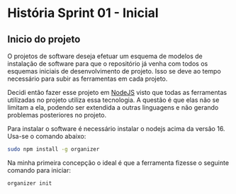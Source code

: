 # História Sprint 01 - Inicial

## Inicio do projeto

O projetos de software deseja efetuar um esquema de modelos de instalação de software para que o repositório já venha com todos os esquemas iniciais de desenvolvimento de projeto. Isso se deve ao tempo necessário para subir as ferramentas em cada projeto.

Decidi então fazer esse projeto em [NodeJS](https://nodejs.org/en/) visto que todas as ferramentas utilizadas no projeto utiliza essa tecnologia. A questão é que elas não se limitam a ela, podendo ser extendida a outras linguagens e não gerando problemas posteriores no projeto. 

Para instalar o software é necessário instalar o nodejs acima da versão 16. Usa-se o comando abaixo: 

```bash
sudo npm install -g organizer
```

Na minha primeira concepção o ideal é que a ferramenta fizesse o seguinte comando para iniciar: 

```bash
organizer init 
```

